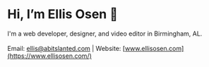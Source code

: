 # Hi, I’m Ellis Osen 👋

I'm a web developer, designer, and video editor in Birmingham, AL. </br>
</br>
Email: ellis@abitslanted.com | Website: [www.ellisosen.com](https://www.ellisosen.com/)

